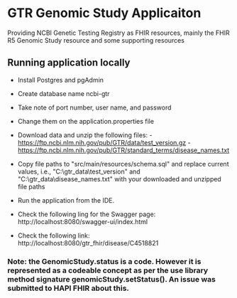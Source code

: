 # GTR Genomic Study Applicaiton
Providing NCBI Genetic Testing Registry as FHIR resources, mainly the FHIR R5 Genomic Study resource and some supporting resources

## Running application locally

- Install Postgres and pgAdmin
- Create database name ncbi-gtr
- Take note of port number, user name, and password
- Change them on the application.properties file
- Download data and unzip the following files:
		- https://ftp.ncbi.nlm.nih.gov/pub/GTR/data/test_version.gz
		- https://ftp.ncbi.nlm.nih.gov/pub/GTR/standard_terms/disease_names.txt
- Copy file paths to "src/main/resources/schema.sql" and replace current values, i.e., "C:\gtr_data\test_version" and "C:\gtr_data\disease_names.txt" with your downloaded and unzipped file paths

- Run the application from the IDE.
- Check the following ling for the Swagger page: http://localhost:8080/swagger-ui/index.html
- Check the following link: http://localhost:8080/gtr_fhir/disease/C4518821


### Note: the GenomicStudy.status is a code. However it is represented as a codeable concept as per the use library method signature genomicStudy.setStatus(). An issue was submitted to HAPI FHIR about this.
